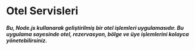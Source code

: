 # Otel Servisleri

##### Bu, Node.js kullanarak geliştirilmiş bir otel işlemleri uygulamasıdır. Bu uygulama sayesinde otel, rezervasyon, bölge ve üye işlemlerini kolayca yönetebilirsiniz. 